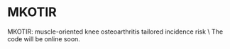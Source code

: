 # MKOTIR
MKOTIR: muscle-oriented knee osteoarthritis tailored incidence risk \\
The code will be online soon.
